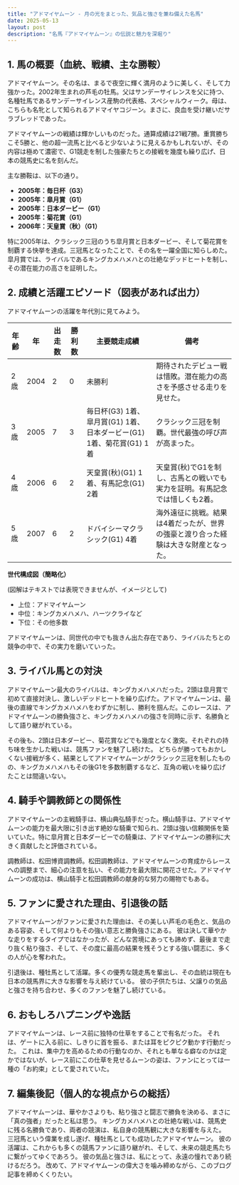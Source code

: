 ```yaml
---
title: "アドマイヤムーン - 月の光をまとった、気品と強さを兼ね備えた名馬"
date: 2025-05-13
layout: post
description: "名馬『アドマイヤムーン』の伝説と魅力を深堀り"
---
```


## 1. 馬の概要（血統、戦績、主な勝鞍）

アドマイヤムーン。その名は、まるで夜空に輝く満月のように美しく、そして力強かった。2002年生まれの芦毛の牡馬。父はサンデーサイレンスを父に持つ、名種牡馬であるサンデーサイレンス産駒の代表格、スペシャルウィーク。母は、こちらも名牝として知られるアドマイヤコジーン。まさに、良血を受け継いだサラブレッドであった。

アドマイヤムーンの戦績は輝かしいものだった。通算成績は21戦7勝。重賞勝ちこそ5勝と、他の超一流馬と比べると少ないように見えるかもしれないが、その内容は極めて濃密で、G1競走を制した強豪たちとの接戦を幾度も繰り広げ、日本の競馬史に名を刻んだ。

主な勝鞍は、以下の通り。

* **2005年：毎日杯（G3）**
* **2005年：皐月賞（G1）**
* **2005年：日本ダービー（G1）**
* **2005年：菊花賞（G1）**
* **2006年：天皇賞（秋）（G1）**

特に2005年は、クラシック三冠のうち皐月賞と日本ダービー、そして菊花賞を制覇する快挙を達成。三冠馬となったことで、その名を一躍全国に知らしめた。  皐月賞では、ライバルであるキングカメハメハとの壮絶なデッドヒートを制し、その潜在能力の高さを証明した。


## 2. 成績と活躍エピソード（図表があれば出力）

アドマイヤムーンの活躍を年代別に見てみよう。

| 年齢 | 年  | 出走数 | 勝利数 | 主要競走成績                               | 備考                                                                     |
|------|-----|--------|--------|-------------------------------------------|-------------------------------------------------------------------------|
| 2歳  | 2004 | 2      | 0      | 未勝利                                      | 期待されたデビュー戦は惜敗。潜在能力の高さを予感させる走りを見せた。                |
| 3歳  | 2005 | 7      | 3      | 毎日杯(G3) 1着、皐月賞(G1) 1着、日本ダービー(G1) 1着、菊花賞(G1) 1着 | クラシック三冠を制覇。世代最強の呼び声が高まった。                               |
| 4歳  | 2006 | 6      | 2      | 天皇賞(秋)(G1) 1着、有馬記念(G1) 2着             | 天皇賞(秋)でG1を制し、古馬との戦いでも実力を証明。有馬記念では惜しくも2着。              |
| 5歳  | 2007 | 6      | 2      | ドバイシーマクラシック(G1) 4着             | 海外遠征に挑戦。結果は4着だったが、世界の強豪と渡り合った経験は大きな財産となった。 |


**世代構成図（簡略化）**

(図解はテキストでは表現できませんが、イメージとして)

* 上位：アドマイヤムーン
* 中位：キングカメハメハ、ハーツクライなど
* 下位：その他多数

アドマイヤムーンは、同世代の中でも抜きん出た存在であり、ライバルたちとの競争の中で、その実力を磨いていった。


## 3. ライバル馬との対決

アドマイヤムーン最大のライバルは、キングカメハメハだった。2頭は皐月賞で初めて直接対決し、激しいデッドヒートを繰り広げた。アドマイヤムーンは、最後の直線でキングカメハメハをわずかに制し、勝利を掴んだ。このレースは、アドマイヤムーンの勝負強さと、キングカメハメハの強さを同時に示す、名勝負として語り継がれている。

その後も、2頭は日本ダービー、菊花賞などでも幾度となく激突。それぞれの持ち味を生かした戦いは、競馬ファンを魅了し続けた。  どちらが勝ってもおかしくない接戦が多く、結果としてアドマイヤムーンがクラシック三冠を制したものの、キングカメハメハもその後G1を多数制覇するなど、互角の戦いを繰り広げたことは間違いない。


## 4. 騎手や調教師との関係性

アドマイヤムーンの主戦騎手は、横山典弘騎手だった。横山騎手は、アドマイヤムーンの能力を最大限に引き出す絶妙な騎乗で知られ、2頭は強い信頼関係を築いていた。特に皐月賞と日本ダービーでの騎乗は、アドマイヤムーンの勝利に大きく貢献したと評価されている。

調教師は、松田博資調教師。松田調教師は、アドマイヤムーンの育成からレースへの調整まで、細心の注意を払い、その能力を最大限に開花させた。アドマイヤムーンの成功は、横山騎手と松田調教師の献身的な努力の賜物でもある。


## 5. ファンに愛された理由、引退後の話

アドマイヤムーンがファンに愛された理由は、その美しい芦毛の毛色と、気品のある容姿、そして何よりもその強い意志と勝負強さにある。  彼は決して華やかな走りをするタイプではなかったが、どんな苦境にあっても諦めず、最後まで走り抜く粘り強さ、そして、その度に最高の結果を残そうとする強い闘志に、多くの人が心を奪われた。

引退後は、種牡馬として活躍。多くの優秀な競走馬を輩出し、その血統は現在も日本の競馬界に大きな影響を与え続けている。  彼の子供たちは、父譲りの気品と強さを持ち合わせ、多くのファンを魅了し続けている。


## 6. おもしろハプニングや逸話

アドマイヤムーンは、レース前に独特の仕草をすることで有名だった。  それは、ゲートに入る前に、しきりに首を振る、または耳をピクピク動かす行動だった。  これは、集中力を高めるための行動なのか、それとも単なる癖なのかは定かではないが、レース前にこの仕草を見せるムーンの姿は、ファンにとっては一種の「お約束」として愛されていた。


## 7. 編集後記（個人的な視点からの総括）

アドマイヤムーンは、華やかさよりも、粘り強さと闘志で勝負を決める、まさに「真の強者」だったと私は思う。  キングカメハメハとの壮絶な戦いは、競馬史に残る名勝負であり、両者の競演は、私自身の競馬観に大きな影響を与えた。  三冠馬という偉業を成し遂げ、種牡馬としても成功したアドマイヤムーン。  彼の活躍は、これからも多くの競馬ファンに語り継がれ、そして、未来の競走馬たちに繋がってゆくであろう。  彼の気品と強さは、私にとって、永遠の憧れであり続けるだろう。  改めて、アドマイヤムーンの偉大さを噛み締めながら、このブログ記事を締めくくりたい。
